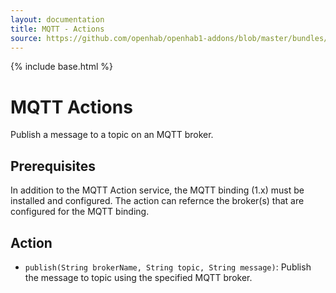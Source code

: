 ```yaml
---
layout: documentation
title: MQTT - Actions
source: https://github.com/openhab/openhab1-addons/blob/master/bundles/action/org.openhab.action.mqtt/README.md
---
```


<!-- Attention authors: Do not edit directly. Please add your changes to the appropriate source repository -->

{% include base.html %}

# MQTT Actions

Publish a message to a topic on an MQTT broker.

## Prerequisites

In addition to the MQTT Action service, the MQTT binding (1.x) must be installed and configured.  The action can refernce the broker(s) that are configured for the MQTT binding.

## Action

* `publish(String brokerName, String topic, String message)`: Publish the message to topic using the specified MQTT broker.